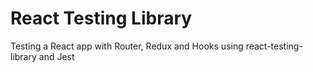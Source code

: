 # React Testing Library

Testing a React app with Router, Redux and Hooks using react-testing-library and Jest
